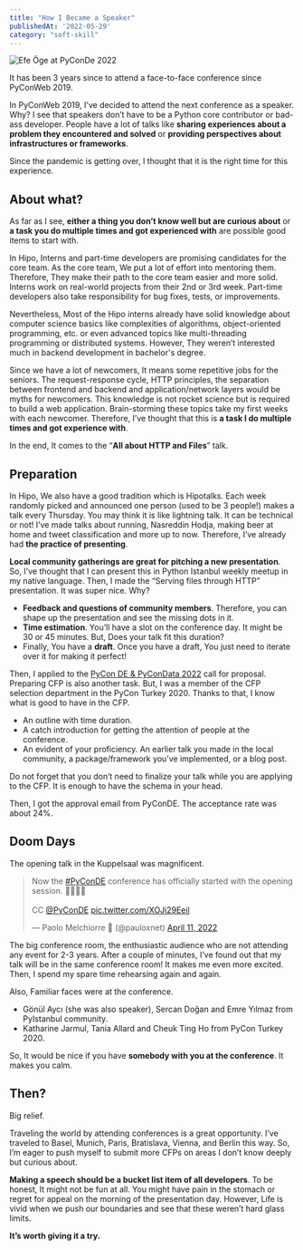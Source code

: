 ```yaml
---
title: "How I Became a Speaker"
publishedAt: '2022-05-29'
category: "soft-skill"
---
```


![Efe Öge at PyConDe 2022](https://efe.me/public/images/posts/how-i-became-a-speaker/efe-oge-pyconde-2022.jpeg)

It has been 3 years since to attend a face-to-face conference since PyConWeb 2019.

In PyConWeb 2019, I’ve decided to attend the next conference as a speaker. Why? I see that speakers don’t have to be a Python core contributor or bad-ass developer. People have a lot of talks like **sharing experiences about a problem they encountered and solved** or **providing perspectives about infrastructures or frameworks**.

Since the pandemic is getting over, I thought that it is the right time for this experience.

## About what?

As far as I see, **either a thing you don’t know well but are curious about** or **a task you do multiple times and got experienced with** are possible good items to start with.

In Hipo, Interns and part-time developers are promising candidates for the core team. As the core team, We put a lot of effort into mentoring them. Therefore, They make their path to the core team easier and more solid. Interns work on real-world projects from their 2nd or 3rd week. Part-time developers also take responsibility for bug fixes, tests, or improvements. 

Nevertheless, Most of the Hipo interns already have solid knowledge about computer science basics like complexities of algorithms, object-oriented programming, etc. or even advanced topics like multi-threading programming or distributed systems. However, They weren’t interested much in backend development in bachelor's degree.

Since we have a lot of newcomers, It means some repetitive jobs for the seniors. The request-response cycle, HTTP principles, the separation between frontend and backend and application/network layers would be myths for newcomers. This knowledge is not rocket science but is required to build a web application. Brain-storming these topics take my first weeks with each newcomer. Therefore, I’ve thought that this is **a task I do multiple times and got experience with**.

In the end, It comes to the “**All about HTTP and Files**” talk.

## Preparation

In Hipo, We also have a good tradition which is Hipotalks. Each week randomly picked and announced one person (used to be 3 people!) makes a talk every Thursday. You may think it is like lightning talk. It can be technical or not! I’ve made talks about running, Nasreddin Hodja, making beer at home and tweet classification and more up to now. Therefore, I’ve already had **the practice of presenting**.

**Local community gatherings are great for pitching a new presentation**. So, I’ve thought that I can present this in Python Istanbul weekly meetup in my native language. Then, I made the “Serving files through HTTP” presentation. It was super nice. Why?

- **Feedback and questions of community members**. Therefore, you can shape up the presentation and see the missing dots in it.
- **Time estimation**. You’ll have a slot on the conference day. It might be 30 or 45 minutes. But, Does your talk fit this duration? 
- Finally, You have a **draft**. Once you have a draft, You just need to iterate over it for making it perfect!

Then, I applied to the [PyCon DE & PyConData 2022](https://2022.pycon.de/) call for proposal. Preparing CFP is also another task. But, I was a member of the CFP selection department in the PyCon Turkey 2020. Thanks to that, I know what is good to have in the CFP.

- An outline with time duration.
- A catch introduction for getting the attention of people at the conference.
- An evident of your proficiency. An earlier talk you made in the local community, a package/framework you’ve implemented, or a blog post.

Do not forget that you don’t need to finalize your talk while you are applying to the CFP. It is enough to have the schema in your head.

Then, I got the approval email from PyConDE. The acceptance rate was about 24%.

## Doom Days

The opening talk in the Kuppelsaal was magnificent. 

<blockquote class="twitter-tweet"><p lang="en" dir="ltr">Now the <a href="https://twitter.com/hashtag/PyConDE?src=hash&amp;ref_src=twsrc%5Etfw">#PyConDE</a> conference has officially started with the opening session. 🎉🐍🇩🇪<br><br>CC <a href="https://twitter.com/PyConDE?ref_src=twsrc%5Etfw">@PyConDE</a> <a href="https://t.co/XOJi29Eeil">pic.twitter.com/XOJi29Eeil</a></p>&mdash; Paolo Melchiorre 🐍 (@pauloxnet) <a href="https://twitter.com/pauloxnet/status/1513445896461107202?ref_src=twsrc%5Etfw">April 11, 2022</a></blockquote> <script async src="https://platform.twitter.com/widgets.js" charset="utf-8"></script>

The big conference room, the enthusiastic audience who are not attending any event for 2-3 years. After a couple of minutes, I’ve found out that my talk will be in the same conference room! It makes me even more excited. Then, I spend my spare time rehearsing again and again.

Also, Familiar faces were at the conference.

- Gönül Aycı (she was also speaker), Sercan Doğan and Emre Yılmaz from PyIstanbul community. 
- Katharine Jarmul, Tania Allard and Cheuk Ting Ho from PyCon Turkey 2020.

So, It would be nice if you have **somebody with you at the conference**. It makes you calm.

## Then?

Big relief.

Traveling the world by attending conferences is a great opportunity. I’ve traveled to Basel, Munich, Paris, Bratislava, Vienna, and Berlin this way. So, I’m eager to push myself to submit more CFPs on areas I don’t know deeply but curious about.

**Making a speech should be a bucket list item of all developers**. To be honest, It might not be fun at all. You might have pain in the stomach or regret for appeal on the morning of the presentation day. However, Life is vivid when we push our boundaries and see that these weren’t hard glass limits.

**It’s worth giving it a try.**
